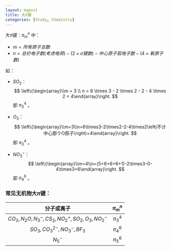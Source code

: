 ```yaml
---
layout: mypost
title: 大π键
categories: [Study, Chemistry]
---
```


大$\pi$键：$\pi_m^n$ 中：

- $m = 所有原子总数$
- $n = 总价电子数\left(考虑电荷\right) - \left( 2 \times \sigma 键数 \right) - 中心原子孤电子数 - \left( 4 \times 氧原子数 \right)$ 

如：

- $SO_2$：
$$
  \left\{\begin{array}\\m = 3 \\ n = 6 \times 3 - 2 \times 2 - 2 - 4 \times 2 = 4\end{array}\right.
$$
即 $\pi_3^4$ 。

- $O_3$：
$$
\left\{\begin{array}\\m=3\\n=6\times3-2\times2-2-4\times2\left(不计中心那个O原子\right)=4\end{array}\right.
$$
即 $\pi_3^4$ 。


- $NO_3^-$：
$$
\left\{\begin{array}\\m=4\\n=(5+6+6+6+1)-2\times3-0-4\times3=6\end{array}\right.
$$
即 $\pi_4^6$ 。

### 常见无机物大$\pi$键：

|                      分子或离子                      | $\pi_m^n$ |
| :--------------------------------------------------: | :-------: |
| $CO_2, N_2O, N_3^-, CS_2, NO_2^+, SO_2, O_3, NO_2^-$ | $\pi_3^4$ |
|           $SO_3, CO_3^{2-}, NO_3^-, BF_3$            | $\pi_4^6$ |
|                       $N_5^-$                        | $\pi_5^6$ |

